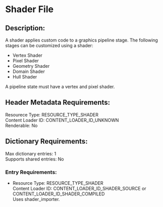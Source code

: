 Shader File
===========
## Description:
A shader applies custom code to a graphics pipeline stage. The following stages 
can be customized using a shader:
* Vertex Shader
* Pixel Shader
* Geometry Shader
* Domain Shader
* Hull Shader

A pipeline state must have a vertex and pixel shader.

## Header Metadata Requirements:
Resourece Type: RESOURCE_TYPE_SHADER  
Content Loader ID: CONTENT_LOADER_ID_UNKNOWN  
Renderable: No  

## Dictionary Requirements:
Max dictionary entries: 1  
Supports shared entries: No  

### Entry Requirements:
* Resource Type: RESOURCE_TYPE_SHADER  
  Content Loader ID: CONTENT_LOADER_ID_SHADER_SOURCE or 
  CONTENT_LOADER_ID_SHADER_COMPILED  
  Uses shader_importer.  